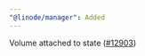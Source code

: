 ```yaml
---
"@linode/manager": Added
---
```


Volume attached to state ([#12903](https://github.com/linode/manager/pull/12903))
